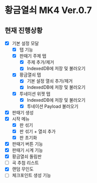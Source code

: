 # 황금열쇠 MK4 Ver.0.7

## 현재 진행상황

- [x] 기본 설정 모달
  - [x] 탭 기능
  - [x] 판때기 주제 탭
    - [x] 주제 추가/제거
    - [x] IndexedDB에 저장 및 불러오기
  - [x] 황금열쇠 탭
    - [x] 기본 설정 열쇠 추가/제거
    - [x] IndexedDB에 저장 및 불러오기
  - [x] 투네이션 위젯 탭
    - [x] IndexedDB에 저장 및 불러오기
    - [x] 투네이션 Payload 불러오기
- [x] 판때기 생성
- [x] 시작 메뉴
  - [x] 판 섞기
  - [x] 판 섞기 + 열쇠 추가
  - [x] 판 초기화
- [x] 판때기 버튼 기능
- [x] 판때기 시계 기능
- [x] 황금열쇠 돌림판
- [ ] 곡 추첨 리스트
- [x] 랜덤 무인도
- [ ] 체크포인트 생성 기능